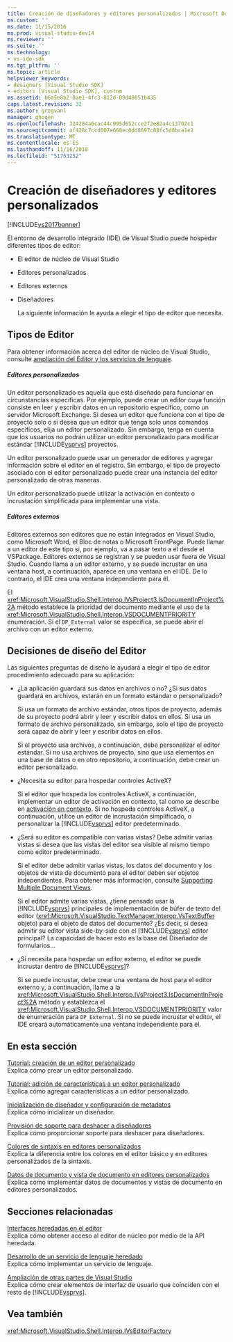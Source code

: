 ```yaml
---
title: Creación de diseñadores y editores personalizados | Microsoft Docs
ms.custom: ''
ms.date: 11/15/2016
ms.prod: visual-studio-dev14
ms.reviewer: ''
ms.suite: ''
ms.technology:
- vs-ide-sdk
ms.tgt_pltfrm: ''
ms.topic: article
helpviewer_keywords:
- designers [Visual Studio SDK]
- editors [Visual Studio SDK], custom
ms.assetid: b6a5e8b2-0ae1-4fc3-812d-09d40051b435
caps.latest.revision: 32
ms.author: gregvanl
manager: ghogen
ms.openlocfilehash: 324284a6cac44c995d652cce2f2e82a4c13702c1
ms.sourcegitcommit: af428c7ccd007e668ec0dd8697c88fc5d8bca1e2
ms.translationtype: MT
ms.contentlocale: es-ES
ms.lasthandoff: 11/16/2018
ms.locfileid: "51753252"
---
```

# <a name="creating-custom-editors-and-designers"></a>Creación de diseñadores y editores personalizados
[!INCLUDE[vs2017banner](../includes/vs2017banner.md)]

El entorno de desarrollo integrado (IDE) de Visual Studio puede hospedar diferentes tipos de editor:  
  
- El editor de núcleo de Visual Studio  
  
- Editores personalizados  
  
- Editores externos  
  
- Diseñadores  
  
  La siguiente información le ayuda a elegir el tipo de editor que necesita.  
  
## <a name="types-of-editor"></a>Tipos de Editor  
 Para obtener información acerca del editor de núcleo de Visual Studio, consulte [ampliación del Editor y los servicios de lenguaje](../extensibility/extending-the-editor-and-language-services.md).  
  
##### <a name="custom-editors"></a>Editores personalizados  
 Un editor personalizado es aquella que está diseñado para funcionar en circunstancias específicas. Por ejemplo, puede crear un editor cuya función consiste en leer y escribir datos en un repositorio específico, como un servidor Microsoft Exchange. Si desea un editor que funciona con el tipo de proyecto solo o si desea que un editor que tenga solo unos comandos específicos, elija un editor personalizado. Sin embargo, tenga en cuenta que los usuarios no podrán utilizar un editor personalizado para modificar estándar [!INCLUDE[vsprvs](../includes/vsprvs-md.md)] proyectos.  
  
 Un editor personalizado puede usar un generador de editores y agregar información sobre el editor en el registro. Sin embargo, el tipo de proyecto asociado con el editor personalizado puede crear una instancia del editor personalizado de otras maneras.  
  
 Un editor personalizado puede utilizar la activación en contexto o incrustación simplificada para implementar una vista.  
  
##### <a name="external-editors"></a>Editores externos  
 Editores externos son editores que no están integrados en Visual Studio, como Microsoft Word, el Bloc de notas o Microsoft FrontPage. Puede llamar a un editor de este tipo si, por ejemplo, va a pasar texto a él desde el VSPackage. Editores externos se registran y se pueden usar fuera de Visual Studio. Cuando llama a un editor externo, y se puede incrustar en una ventana host, a continuación, aparece en una ventana en el IDE. De lo contrario, el IDE crea una ventana independiente para él.  
  
 El <xref:Microsoft.VisualStudio.Shell.Interop.IVsProject3.IsDocumentInProject%2A> método establece la prioridad del documento mediante el uso de la <xref:Microsoft.VisualStudio.Shell.Interop.VSDOCUMENTPRIORITY> enumeración. Si el `DP_External` valor se especifica, se puede abrir el archivo con un editor externo.  
  
## <a name="editor-design-decisions"></a>Decisiones de diseño del Editor  
 Las siguientes preguntas de diseño le ayudará a elegir el tipo de editor procedimiento adecuado para su aplicación:  
  
-   ¿La aplicación guardará sus datos en archivos o no? ¿Si sus datos guardará en archivos, estarán en un formato estándar o personalizado?  
  
     Si usa un formato de archivo estándar, otros tipos de proyecto, además de su proyecto podrá abrir y leer y escribir datos en ellos. Si usa un formato de archivo personalizado, sin embargo, solo el tipo de proyecto será capaz de abrir y leer y escribir datos en ellos.  
  
     Si el proyecto usa archivos, a continuación, debe personalizar el editor estándar. Si no usa archivos de proyecto, sino que usa elementos en una base de datos o en otro repositorio, a continuación, debe crear un editor personalizado.  
  
-   ¿Necesita su editor para hospedar controles ActiveX?  
  
     Si el editor que hospeda los controles ActiveX, a continuación, implementar un editor de activación en contexto, tal como se describe en [activación en contexto](../misc/in-place-activation.md). Si no hospeda controles ActiveX, a continuación, utilice un editor de incrustación simplificado, o personalizar la [!INCLUDE[vsprvs](../includes/vsprvs-md.md)] editor predeterminado.  
  
-   ¿Será su editor es compatible con varias vistas? Debe admitir varias vistas si desea que las vistas del editor sea visible al mismo tiempo como editor predeterminado.  
  
     Si el editor debe admitir varias vistas, los datos del documento y los objetos de vista de documento para el editor deben ser objetos independientes. Para obtener más información, consulte [Supporting Multiple Document Views](../extensibility/supporting-multiple-document-views.md).  
  
     Si el editor admite varias vistas, ¿tiene pensado usar la [!INCLUDE[vsprvs](../includes/vsprvs-md.md)] principales de implementación de búfer de texto del editor (<xref:Microsoft.VisualStudio.TextManager.Interop.VsTextBuffer> objeto) para el objeto de datos del documento? ¿Es decir, si desea admitir su editor vista side-by-side con el [!INCLUDE[vsprvs](../includes/vsprvs-md.md)] editor principal? La capacidad de hacer esto es la base del Diseñador de formularios...  
  
-   ¿Si necesita para hospedar un editor externo, el editor se puede incrustar dentro de [!INCLUDE[vsprvs](../includes/vsprvs-md.md)]?  
  
     Si se puede incrustar, debe crear una ventana de host para el editor externo y, a continuación, llame a la <xref:Microsoft.VisualStudio.Shell.Interop.IVsProject3.IsDocumentInProject%2A> método y establezca el <xref:Microsoft.VisualStudio.Shell.Interop.VSDOCUMENTPRIORITY> valor de enumeración para `DP_External`. Si no se puede incrustar el editor, el IDE creará automáticamente una ventana independiente para él.  
  
## <a name="in-this-section"></a>En esta sección  
 [Tutorial: creación de un editor personalizado](../extensibility/walkthrough-creating-a-custom-editor.md)  
 Explica cómo crear un editor personalizado.  
  
 [Tutorial: adición de características a un editor personalizado](../extensibility/walkthrough-adding-features-to-a-custom-editor.md)  
 Explica cómo agregar características a un editor personalizado.  
  
 [Inicialización de diseñador y configuración de metadatos](../extensibility/designer-initialization-and-metadata-configuration.md)  
 Explica cómo inicializar un diseñador.  
  
 [Provisión de soporte para deshacer a diseñadores](../extensibility/supplying-undo-support-to-designers.md)  
 Explica cómo proporcionar soporte para deshacer para diseñadores.  
  
 [Colores de sintaxis en editores personalizados](../extensibility/syntax-coloring-in-custom-editors.md)  
 Explica la diferencia entre los colores en el editor básico y en editores personalizados de la sintaxis.  
  
 [Datos de documento y vista de documento en editores personalizados](../extensibility/document-data-and-document-view-in-custom-editors.md)  
 Explica cómo implementar datos de documentos y vistas de documento en editores personalizados.  
  
## <a name="related-sections"></a>Secciones relacionadas  
 [Interfaces heredadas en el editor](../extensibility/legacy-interfaces-in-the-editor.md)  
 Explica cómo obtener acceso al editor de núcleo por medio de la API heredada.  
  
 [Desarrollo de un servicio de lenguaje heredado](../extensibility/internals/developing-a-legacy-language-service.md)  
 Explica cómo implementar un servicio de lenguaje.  
  
 [Ampliación de otras partes de Visual Studio](../extensibility/extending-other-parts-of-visual-studio.md)  
 Explica cómo crear elementos de interfaz de usuario que coinciden con el resto de [!INCLUDE[vsprvs](../includes/vsprvs-md.md)].  
  
## <a name="see-also"></a>Vea también  
 <xref:Microsoft.VisualStudio.Shell.Interop.IVsEditorFactory>

